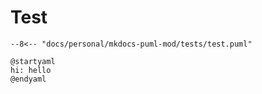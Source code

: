 # Test

```puml
--8<-- "docs/personal/mkdocs-puml-mod/tests/test.puml"
```

```puml
@startyaml
hi: hello
@endyaml
```
